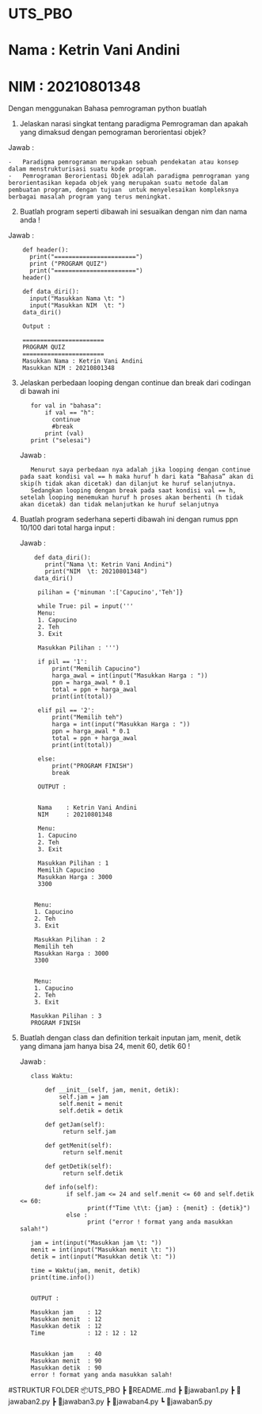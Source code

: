 # UTS_PBO
# Nama	: Ketrin Vani Andini
# NIM	: 20210801348


Dengan menggunakan Bahasa pemrograman python buatlah

1.	Jelaskan narasi singkat tentang paradigma Pemrograman dan apakah yang dimaksud
dengan pemograman berorientasi objek?

  Jawab : 

    -	Paradigma pemrograman merupakan sebuah pendekatan atau konsep dalam menstrukturisasi suatu kode program.
    -	Pemrograman Berorientasi Objek adalah paradigma pemrograman yang berorientasikan kepada objek yang merupakan suatu metode dalam pembuatan program, dengan tujuan  untuk menyelesaikan kompleksnya berbagai masalah program yang terus meningkat.
    
2. Buatlah program seperti dibawah ini sesuaikan dengan nim dan nama anda !

  Jawab : 
  
        def header():
          print("=======================")
          print ("PROGRAM QUIZ")
          print("=======================")
        header()
        
        def data_diri():
          input("Masukkan Nama \t: ")
          input("Masukkan NIM  \t: ")
        data_diri()

        Output :
        
        =======================
        PROGRAM QUIZ
        =======================
        Masukkan Nama : Ketrin Vani Andini
        Masukkan NIM : 20210801348
        
3. Jelaskan perbedaan looping dengan continue dan break dari codingan di bawah ini 
          
          for val in "bahasa": 
              if val == "h": 
                continue 
                #break
              print (val) 
          print ("selesai")
          
   Jawab :
   
          Menurut saya perbedaan nya adalah jika looping dengan continue pada saat kondisi val == h maka huruf h dari kata “Bahasa” akan di skip(h tidak akan dicetak) dan dilanjut ke huruf selanjutnya.
          Sedangkan looping dengan break pada saat kondisi val == h, setelah looping menemukan huruf h proses akan berhenti (h tidak akan dicetak) dan tidak melanjutkan ke huruf selanjutnya
          
4. Buatlah program sederhana seperti dibawah ini dengan rumus ppn 10/100 dari total harga input :

   Jawab :
   
           def data_diri():
              print("Nama \t: Ketrin Vani Andini")
              print("NIM  \t: 20210801348")
           data_diri()

            pilihan = {'minuman ':['Capucino','Teh']}
            
            while True: pil = input('''
            Menu:
            1. Capucino
            2. Teh
            3. Exit
            
            Masukkan Pilihan : ''')
            
            if pil == '1':
                print("Memilih Capucino")
                harga_awal = int(input("Masukkan Harga : "))
                ppn = harga_awal * 0.1
                total = ppn + harga_awal
                print(int(total))

            elif pil == '2':
                print("Memilih teh")
                harga = int(input("Masukkan Harga : "))
                ppn = harga_awal * 0.1
                total = ppn + harga_awal
                print(int(total))

            else:
                print("PROGRAM FINISH")
                break
                
            OUTPUT :
            
            
            Nama    : Ketrin Vani Andini
            NIM     : 20210801348

            Menu:
            1. Capucino
            2. Teh
            3. Exit

            Masukkan Pilihan : 1
            Memilih Capucino
            Masukkan Harga : 3000
            3300


           Menu:
           1. Capucino
           2. Teh
           3. Exit

           Masukkan Pilihan : 2
           Memilih teh
           Masukkan Harga : 3000
           3300


           Menu:
           1. Capucino
           2. Teh
           3. Exit

          Masukkan Pilihan : 3
          PROGRAM FINISH

5. Buatlah dengan class dan definition terkait inputan jam, menit, detik yang dimana jam hanya bisa 24, menit 60, detik 60 !

   Jawab :
   
          class Waktu:

              def __init__(self, jam, menit, detik):
                  self.jam = jam
                  self.menit = menit
                  self.detik = detik
    
              def getJam(self):
                   return self.jam
                   
              def getMenit(self):
                   return self.menit
    
              def getDetik(self):
                   return self.detik
    
              def info(self):
                    if self.jam <= 24 and self.menit <= 60 and self.detik <= 60:
                          print(f"Time \t\t: {jam} : {menit} : {detik}")
                    else :
                          print ("error ! format yang anda masukkan salah!")
    
          jam = int(input("Masukkan jam \t: "))
          menit = int(input("Masukkan menit \t: "))
          detik = int(input("Masukkan detik \t: "))

          time = Waktu(jam, menit, detik)
          print(time.info())
          
          
          OUTPUT :
          
          Masukkan jam    : 12
          Masukkan menit  : 12
          Masukkan detik  : 12
          Time            : 12 : 12 : 12
          
          
          Masukkan jam    : 40
          Masukkan menit  : 90
          Masukkan detik  : 90
          error ! format yang anda masukkan salah!
          


#STRUKTUR FOLDER
📦UTS_PBO
 ┣ 📜README..md
 ┣ 📜jawaban1.py
 ┣ 📜jawaban2.py
 ┣ 📜jawaban3.py
 ┣ 📜jawaban4.py
 ┗ 📜jawaban5.py
